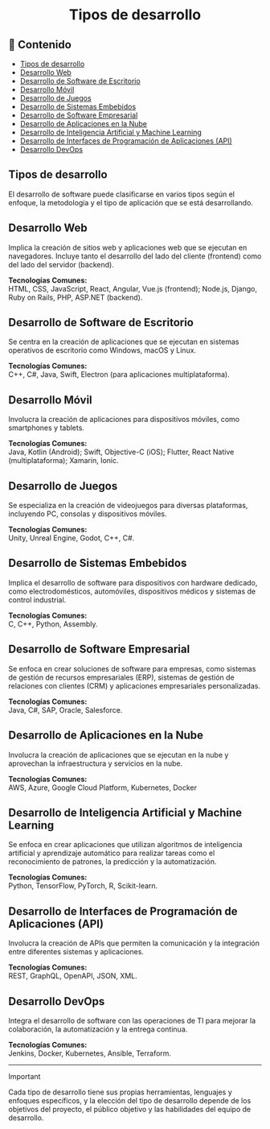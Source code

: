 <h1 align="center">Tipos de desarrollo</h1>

<h2>📑 Contenido</h2>

- [Tipos de desarrollo](#tipos-de-desarrollo)
- [Desarrollo Web](#desarrollo-web)
- [Desarrollo de Software de Escritorio](#desarrollo-de-software-de-escritorio)
- [Desarrollo Móvil](#desarrollo-móvil)
- [Desarrollo de Juegos](#desarrollo-de-juegos)
- [Desarrollo de Sistemas Embebidos](#desarrollo-de-sistemas-embebidos)
- [Desarrollo de Software Empresarial](#desarrollo-de-software-empresarial)
- [Desarrollo de Aplicaciones en la Nube](#desarrollo-de-aplicaciones-en-la-nube)
- [Desarrollo de Inteligencia Artificial y Machine Learning](#desarrollo-de-inteligencia-artificial-y-machine-learning)
- [Desarrollo de Interfaces de Programación de Aplicaciones (API)](#desarrollo-de-interfaces-de-programación-de-aplicaciones-api)
- [Desarrollo DevOps](#desarrollo-devops)

## Tipos de desarrollo

El desarrollo de software puede clasificarse en varios tipos según el enfoque, la metodología y el tipo de aplicación que se está desarrollando.

## Desarrollo Web

Implica la creación de sitios web y aplicaciones web que se ejecutan en navegadores. Incluye tanto el desarrollo del lado del cliente (frontend) como del lado del servidor (backend).

**Tecnologías Comunes:** <br>
HTML, CSS, JavaScript, React, Angular, Vue.js (frontend); Node.js, Django, Ruby on Rails, PHP, ASP.NET (backend).

## Desarrollo de Software de Escritorio

Se centra en la creación de aplicaciones que se ejecutan en sistemas operativos de escritorio como Windows, macOS y Linux.

**Tecnologías Comunes:** <br>
C++, C#, Java, Swift, Electron (para aplicaciones multiplataforma).

## Desarrollo Móvil

Involucra la creación de aplicaciones para dispositivos móviles, como smartphones y tablets.

**Tecnologías Comunes:** <br>
Java, Kotlin (Android); Swift, Objective-C (iOS); Flutter, React Native (multiplataforma); Xamarin, Ionic.

## Desarrollo de Juegos

Se especializa en la creación de videojuegos para diversas plataformas, incluyendo PC, consolas y dispositivos móviles.

**Tecnologías Comunes:** <br>
Unity, Unreal Engine, Godot, C++, C#.

## Desarrollo de Sistemas Embebidos

Implica el desarrollo de software para dispositivos con hardware dedicado, como electrodomésticos, automóviles, dispositivos médicos y sistemas de control industrial.

**Tecnologías Comunes:** <br>
C, C++, Python, Assembly.

## Desarrollo de Software Empresarial

Se enfoca en crear soluciones de software para empresas, como sistemas de gestión de recursos empresariales (ERP), sistemas de gestión de relaciones con clientes (CRM) y aplicaciones empresariales personalizadas.

**Tecnologías Comunes:** <br>
Java, C#, SAP, Oracle, Salesforce.

## Desarrollo de Aplicaciones en la Nube

Involucra la creación de aplicaciones que se ejecutan en la nube y aprovechan la infraestructura y servicios en la nube.

**Tecnologías Comunes:** <br>
AWS, Azure, Google Cloud Platform, Kubernetes, Docker

## Desarrollo de Inteligencia Artificial y Machine Learning

Se enfoca en crear aplicaciones que utilizan algoritmos de inteligencia artificial y aprendizaje automático para realizar tareas como el reconocimiento de patrones, la predicción y la automatización.

**Tecnologías Comunes:** <br>
Python, TensorFlow, PyTorch, R, Scikit-learn.

## Desarrollo de Interfaces de Programación de Aplicaciones (API)

Involucra la creación de APIs que permiten la comunicación y la integración entre diferentes sistemas y aplicaciones.

**Tecnologías Comunes:** <br>
REST, GraphQL, OpenAPI, JSON, XML.

## Desarrollo DevOps

Integra el desarrollo de software con las operaciones de TI para mejorar la colaboración, la automatización y la entrega continua.

**Tecnologías Comunes:** <br>
Jenkins, Docker, Kubernetes, Ansible, Terraform.

---

> [!IMPORTANT]
>
> Cada tipo de desarrollo tiene sus propias herramientas, lenguajes y enfoques específicos, y la elección del tipo de desarrollo depende de los objetivos del proyecto, el público objetivo y las habilidades del equipo de desarrollo.
